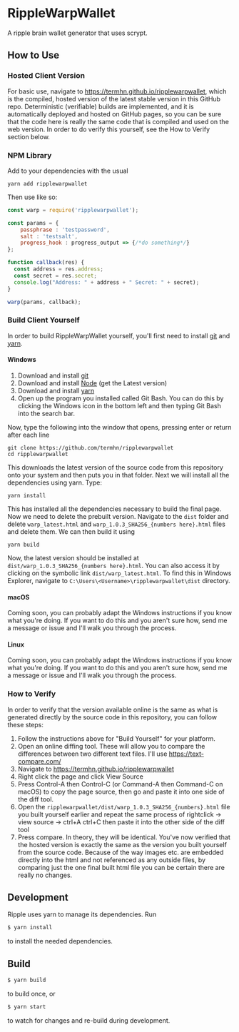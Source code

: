 # RippleWarpWallet

A ripple brain wallet generator that uses scrypt.

## How to Use

### Hosted Client Version

For basic use, navigate to https://termhn.github.io/ripplewarpwallet, which is the compiled, hosted version of the latest stable version in this GitHub repo. Deterministic (verifiable) builds are implemented, and it is automatically deployed and hosted on GitHub pages, so you can be sure that the code here is really the same code that is compiled and used on the web version. In order to do verify this yourself, see the How to Verify section below.

### NPM Library

Add to your dependencies with the usual

```
yarn add ripplewarpwallet
```

Then use like so:

```javascript
const warp = require('ripplewarpwallet');

const params = {
    passphrase : 'testpassword',
    salt : 'testsalt',
    progress_hook : progress_output => {/*do something*/}
};

function callback(res) {
  const address = res.address;
  const secret = res.secret;
  console.log("Address: " + address + " Secret: " + secret);
}

warp(params, callback);
```


### Build Client Yourself

In order to build RippleWarpWallet yourself, you'll first need to install [git](https://git-scm.com/) and [yarn](https://yarnpkg.com/en/).

#### Windows

1. Download and install [git](https://git-scm.com/)
2. Download and install [Node](https://nodejs.org/en/) (get the Latest version)
3. Download and install [yarn](https://yarnpkg.com/en/docs/install#windows-tab)
4. Open up the program you installed called Git Bash. You can do this by clicking the Windows icon in the bottom left and then typing Git Bash into the search bar.

Now, type the following into the window that opens, pressing enter or return after each line

```
git clone https://github.com/termhn/ripplewarpwallet
cd ripplewarpwallet
```

This downloads the latest version of the source code from this repository onto your system and then puts you in that folder. Next we will install all the dependencies using yarn. Type:

```
yarn install
```

This has installed all the dependencies necessary to build the final page. Now we need to delete the prebuilt version. Navigate to the `dist` folder and delete `warp_latest.html` and `warp_1.0.3_SHA256_{numbers here}.html` files and delete them. We can then build it using

```
yarn build
```

Now, the latest version should be installed at `dist/warp_1.0.3_SHA256_{numbers here}.html`. You can also access it by clicking on the symbolic link `dist/warp_latest.html`. To find this in Windows Explorer, navigate to `C:\Users\<Username>\ripplewarpwallet\dist` directory.

#### macOS

Coming soon, you can probably adapt the Windows instructions if you know what you're doing. If you want to do this and you aren't sure how, send me a message or issue and I'll walk you through the process.

#### Linux

Coming soon, you can probably adapt the Windows instructions if you know what you're doing. If you want to do this and you aren't sure how, send me a message or issue and I'll walk you through the process.

### How to Verify

In order to verify that the version available online is the same as what is generated directly by the source code in this repository, you can follow these steps:

1. Follow the instructions above for "Build Yourself" for your platform.
2. Open an online diffing tool. These will allow you to compare the differences between two different text files. I'll use https://text-compare.com/
3. Navigate to https://termhn.github.io/ripplewarpwallet
4. Right click the page and click View Source
5. Press Control-A then Control-C (or Command-A then Command-C on macOS) to copy the page source, then go and paste it into one side of the diff tool.
5. Open the `ripplewarpwallet/dist/warp_1.0.3_SHA256_{numbers}.html` file you built yourself earlier and repeat the same process of rightclick -> view source -> ctrl+A ctrl+C then paste it into the other side of the diff tool
6. Press compare. In theory, they will be identical. You've now verified that the hosted version is exactly the same as the version you built yourself from the source code. Because of the way images etc. are embedded directly into the html and not referenced as any outside files, by comparing just the one final built html file you can be certain there are really no changes.

## Development

Ripple uses yarn to manage its dependencies. Run
```sh
$ yarn install
```
to install the needed dependencies.

## Build

```sh
$ yarn build
```
to build once, or
```sh
$ yarn start
```
to watch for changes and re-build during development.
